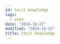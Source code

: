 ```yaml
---
id: tacit knowledge
tags:
  - seed
date: "2024-10-22"
modified: "2024-10-22"
title: tacit knowledge
---
```

